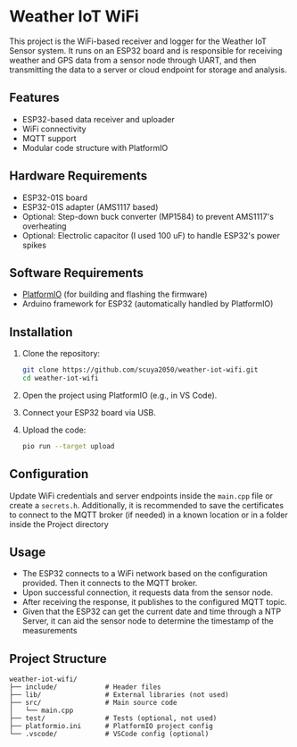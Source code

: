# Weather IoT WiFi

This project is the WiFi-based receiver and logger for the Weather IoT Sensor system. It runs on an ESP32 board and is responsible for receiving weather and GPS data from a sensor node through UART, and then transmitting the data to a server or cloud endpoint for storage and analysis.

## Features

- ESP32-based data receiver and uploader
- WiFi connectivity
- MQTT support
- Modular code structure with PlatformIO

## Hardware Requirements

- ESP32-01S board
- ESP32-01S adapter (AMS1117 based)
- Optional: Step-down buck converter (MP1584) to prevent AMS1117's overheating
- Optional: Electrolic capacitor (I used 100 uF) to handle ESP32's power spikes 

## Software Requirements

- [PlatformIO](https://platformio.org/) (for building and flashing the firmware)
- Arduino framework for ESP32 (automatically handled by PlatformIO)

## Installation

1. Clone the repository:

   ```bash
   git clone https://github.com/scuya2050/weather-iot-wifi.git
   cd weather-iot-wifi
   ```

2. Open the project using PlatformIO (e.g., in VS Code).

3. Connect your ESP32 board via USB.

4. Upload the code:

   ```bash
   pio run --target upload
   ```

## Configuration

Update WiFi credentials and server endpoints inside the `main.cpp` file or create a `secrets.h`. Additionally, it is recommended to save the certificates to connect to the MQTT broker (if needed) in a known location or in a folder inside the Project directory

## Usage

- The ESP32 connects to a WiFi network based on the configuration provided. Then it connects to the MQTT broker.
- Upon successful connection, it requests data from the sensor node.
- After receiving the response, it publishes to the configured MQTT topic.
- Given that the ESP32 can get the current date and time through a NTP Server, it can aid the sensor node to determine the timestamp of the measurements

## Project Structure

```
weather-iot-wifi/
├── include/            # Header files
├── lib/                # External libraries (not used)
├── src/                # Main source code
│   └── main.cpp
├── test/               # Tests (optional, not used)
├── platformio.ini      # PlatformIO project config
└── .vscode/            # VSCode config (optional)
```
